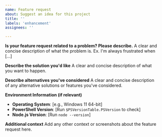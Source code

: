 ```yaml
---
name: Feature request
about: Suggest an idea for this project
title: ''
labels: 'enhancement'
assignees: ''

---
```


**Is your feature request related to a problem? Please describe.**
A clear and concise description of what the problem is. Ex. I'm always frustrated when [...]

**Describe the solution you'd like**
A clear and concise description of what you want to happen.

**Describe alternatives you've considered**
A clear and concise description of any alternative solutions or features you've considered.

**Environment Information (if relevant)**
- **Operating System**: [e.g., Windows 11 64-bit]
- **PowerShell Version**: [Run `$PSVersionTable.PSVersion` to check]
- **Node.js Version**: [Run `node --version`]

**Additional context**
Add any other context or screenshots about the feature request here.